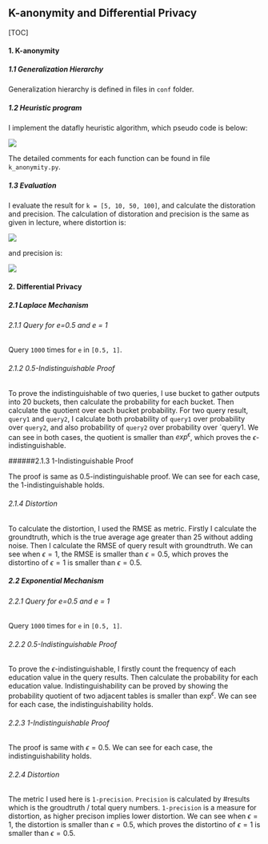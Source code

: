## K-anonymity and Differential Privacy


[TOC]

#### 1. K-anonymity

##### 1.1 Generalization Hierarchy

Generalization hierarchy is defined in files in `conf` folder.

##### 1.2 Heuristic program

I implement the datafly heuristic algorithm, which pseudo code is below:

![](https://ws4.sinaimg.cn/large/006tKfTcly1g0krnjtttwj30qw0dmjut.jpg)

The detailed comments for each function can be found in file `k_anonymity.py`.

##### 1.3 Evaluation

I evaluate the result for `k = [5, 10, 50, 100]`, and calculate the distoration and precision. The calculation of distoration and precision is the same as given in lecture, where distortion is:

![](https://ws4.sinaimg.cn/large/006tKfTcly1g0ksdvufmpj30ij07a74y.jpg)

and precision is:

![](https://ws4.sinaimg.cn/large/006tKfTcly1g0ksdvufmpj30ij07a74y.jpg)


#### 2. Differential Privacy

##### 2.1 Laplace Mechanism

###### 2.1.1 Query for e=0.5 and e = 1

Query `1000` times for `e` in `[0.5, 1]`.


###### 2.1.2 0.5-Indistinguishable Proof

To prove the indistinguishable of two queries, I use bucket to gather outputs into 20 buckets, then calculate the probability for each bucket. Then calculate the quotient over each bucket probability. For two query result, `query1` and `query2`, I calculate both probability of `query1` over probability over `query2`, and also probability of `query2` over probability over `query1. We can see in both cases, the quotient is smaller than $exp^{\epsilon}$, which proves the $\epsilon$-indistinguishable.


######2.1.3 1-Indistinguishable Proof

The proof is same as 0.5-indistinguishable proof. We can see for each case, the $1$-indistinguishable holds.



###### 2.1.4 Distortion

To calculate the distortion, I used the RMSE as metric. Firstly I calculate the groundtruth, which is the true average age greater than 25 without adding noise. Then I calculate the RMSE of query result with groundtruth. We can see when $\epsilon = 1$, the RMSE is smaller than $\epsilon=0.5$, which proves the distortino of $\epsilon = 1$ is smaller than  $\epsilon=0.5$.



##### 2.2 Exponential Mechanism

###### 2.2.1 Query for e=0.5 and e = 1

Query `1000` times for `e` in `[0.5, 1]`.



###### 2.2.2 0.5-Indistinguishable Proof

To prove the $\epsilon$-indistinguishable, I firstly count the frequency of each education value in the query results. Then calculate the probability for each education value. Indistinguishability can be proved by showing the probability quotient of two adjacent tables is smaller than $\exp^{\epsilon}$. We can see for each case, the indistinguishability holds.


###### 2.2.3 1-Indistinguishable Proof

The proof is same with $\epsilon=0.5$. We can see for each case, the indistinguishability holds.


###### 2.2.4 Distortion 

The metric I used here is `1-precision`. `Precision` is calculated by #results which is the groudtruth / total query numbers. `1-precision` is a measure for distortion, as higher precison implies lower distortion. We can  see when $\epsilon = 1$, the distortion is smaller than $\epsilon=0.5$, which proves the distortino of $\epsilon = 1$ is smaller than  $\epsilon=0.5$.

